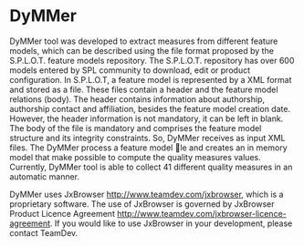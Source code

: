 # **DyMMer** #

DyMMer tool was developed to extract measures from different feature models, which can be described using the file format proposed by the S.P.L.O.T. feature models repository. The S.P.L.O.T. repository has over 600 models entered by SPL community to download, edit or product configuration. In S.P.L.O.T, a feature model is represented by a XML format and stored as a file. These files contain a header and the feature model relations (body). The header contains information about authorship, authorship contact and affiliation, besides the feature model creation date. However, the header information is not mandatory, it can be left in blank. The body of the file is mandatory and comprises the feature model structure and its integrity constraints. So, DyMMer receives as input XML files. The DyMMer process a feature model le and creates an in memory model that make possible to compute the quality measures values. Currently, DyMMer tool is able to collect 41 different quality measures in an automatic manner.



DyMMer uses JxBrowser http://www.teamdev.com/jxbrowser, which is a proprietary software. The use of JxBrowser is governed by JxBrowser Product Licence Agreement http://www.teamdev.com/jxbrowser-licence-agreement. If you would like to use JxBrowser in your development, please contact TeamDev.
